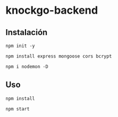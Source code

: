 # knockgo-backend

## Instalación

```
npm init -y
```
```
npm install express mongoose cors bcrypt
```
```
npm i nodemon -D
```

## Uso

```
npm install
```
```
npm start
```